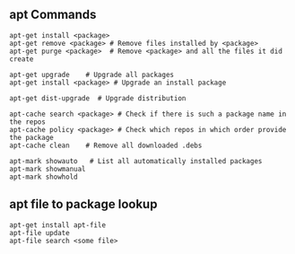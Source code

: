 ## apt Commands

    apt-get install <package> 
    apt-get remove <package> # Remove files installed by <package>
    apt-get purge <package>  # Remove <package> and all the files it did create

    apt-get upgrade    # Upgrade all packages
    apt-get install <package> # Upgrade an install package

    apt-get dist-upgrade  # Upgrade distribution

    apt-cache search <package> # Check if there is such a package name in the repos
    apt-cache policy <package> # Check which repos in which order provide the package
    apt-cache clean    # Remove all downloaded .debs

    apt-mark showauto   # List all automatically installed packages
    apt-mark showmanual
    apt-mark showhold

## apt file to package lookup

    apt-get install apt-file
    apt-file update
    apt-file search <some file>
